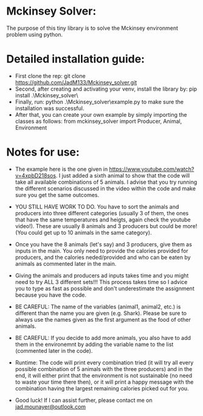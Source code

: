 # Mckinsey Solver:

The purpose of this tiny library is to solve the Mckinsey environment problem using python.

# Detailed installation guide:

- First clone the rep: git clone https://github.com/JadM133/Mckinsey_solver.git
- Second, after creating and activating your venv, install the library by: pip install .\Mckinsey_solver\
- Finally, run: python .\Mckinsey_solver\example.py to make sure the installation was successful.
- After that, you can create your own example by simply importing the classes as follows: from mckinsey_solver import Producer, Animal, Environment

# Notes for use:

- The example here is the one given in https://www.youtube.com/watch?v=4xpbD218sos. I just added a sixth animal to show that the code will take all available combinations of 5 animals. I advise that you try running the different scenarios discussed in the video within the code and make sure you get the same outcomes.
    
- YOU STILL HAVE WORK TO DO. You have to sort the animals and producers into three different categories (usually 3 of them, the ones that have the same temperatures and heigts, again check the youtube video!). These are usually 8 animals and 3 producers but could be more! (You could get up to 10 animals in the same category).
    
- Once you have the 8 animals (let's say) and 3 producers, give them as inputs in the main. You only need to provide the calories provided for producers, and the calories neded/provided and who can be eaten by animals as commented later in the main.
    
- Giving the animals and producers ad inputs takes time and you might need to try ALL 3 different sets!!! This process takes time so I advice you to type as fast as possible and don't underestimate the assignment because you have the code.

- BE CAREFUL: The name of the variables (animal1, animal2, etc.) is different than the name you are given (e.g. Shark). Please be sure to always use the names given as the first argument as the food of other animals.

- BE CAREFUL: If you decide to add more animals, you also have to add them in the environemnt by adding the variable name to the list (commented later in the code).
    
- Runtime: The code will print every combination tried (it will try all every possible combination of 5 animals with the three producers) and in the end, it will either print that the environment is not sustainable (no need to waste your time there then), or it will print a happy message with the combination having the largest remaining calories picked out for you.
    
- Good luck! If I can assist further, please contact me on jad.mounayer@outlook.com
